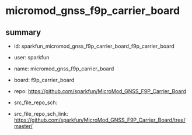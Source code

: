 # micromod_gnss_f9p_carrier_board
 
## summary 
* id: sparkfun_micromod_gnss_f9p_carrier_board_f9p_carrier_board
* user: sparkfun
* name: micromod_gnss_f9p_carrier_board
* board: f9p_carrier_board
* repo: https://github.com/sparkfun/MicroMod_GNSS_F9P_Carrier_Board



* src_file_repo_sch: 
* src_file_repo_sch_link: https://github.com/sparkfun/MicroMod_GNSS_F9P_Carrier_Board/tree/master/






